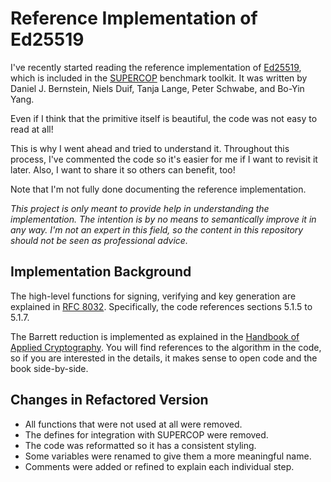 # Reference Implementation of Ed25519

I've recently started reading the reference implementation of [Ed25519](https://ed25519.cr.yp.to/), which is included in the [SUPERCOP](https://bench.cr.yp.to/supercop.html) benchmark toolkit.
It was written by Daniel J. Bernstein, Niels Duif, Tanja Lange, Peter Schwabe, and Bo-Yin Yang.

Even if I think that the primitive itself is beautiful, the code was not easy to read at all!

This is why I went ahead and tried to understand it.
Throughout this process, I've commented the code so it's easier for me if I want to revisit it later.
Also, I want to share it so others can benefit, too!

Note that I'm not fully done documenting the reference implementation.

_This project is only meant to provide help in understanding the implementation.
The intention is by no means to semantically improve it in any way.
I'm not an expert in this field, so the content in this repository should not be seen as professional advice._

## Implementation Background

The high-level functions for signing, verifying and key generation are explained in [RFC 8032](https://tools.ietf.org/html/rfc8032#section-5.1).
Specifically, the code references sections 5.1.5 to 5.1.7.

The Barrett reduction is implemented as explained in the [Handbook of Applied Cryptography](http://cacr.uwaterloo.ca/hac/about/chap14.pdf).
You will find references to the algorithm in the code, so if you are interested in the details, it makes sense to open code and the book side-by-side.

## Changes in Refactored Version

- All functions that were not used at all were removed.
- The defines for integration with SUPERCOP were removed.
- The code was reformatted so it has a consistent styling.
- Some variables were renamed to give them a more meaningful name.
- Comments were added or refined to explain each individual step.
